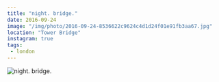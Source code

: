 ```yaml
---
title: "night. bridge."
date: 2016-09-24
image: "/img/photo/2016-09-24-8536622c9624c4d1d24f01e91fb3aa67.jpg"
location: "Tower Bridge"
instagram: true
tags:
 - london
---
```


![night. bridge.](/img/photo/2016-09-24-8536622c9624c4d1d24f01e91fb3aa67.jpg)
